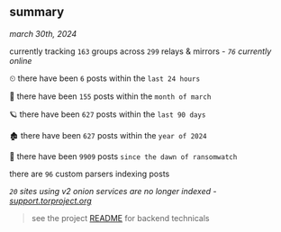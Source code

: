 
## summary
_march 30th, 2024_

currently tracking `163` groups across `299` relays & mirrors - _`76` currently online_

⏲ there have been `6` posts within the `last 24 hours`

🦈 there have been `155` posts within the `month of march`

🪐 there have been `627` posts within the `last 90 days`

🏚 there have been `627` posts within the `year of 2024`

🦕 there have been `9909` posts `since the dawn of ransomwatch`

there are `96` custom parsers indexing posts

_`20` sites using v2 onion services are no longer indexed - [support.torproject.org](https://support.torproject.org/onionservices/v2-deprecation/)_

> see the project [README](https://github.com/joshhighet/ransomwatch#ransomwatch--) for backend technicals
